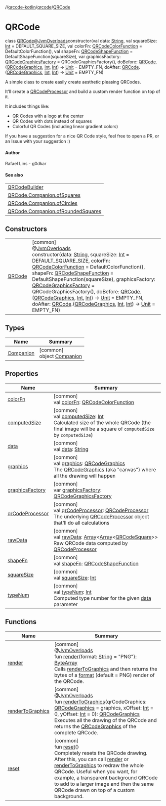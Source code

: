 //[qrcode-kotlin](../../../index.md)/[qrcode](../index.md)/[QRCode](index.md)

# QRCode

class [QRCode](index.md)@[JvmOverloads](https://kotlinlang.org/api/latest/jvm/stdlib/kotlin.jvm/-jvm-overloads/index.html)constructor(val data: [String](https://kotlinlang.org/api/latest/jvm/stdlib/kotlin/-string/index.html), val squareSize: [Int](https://kotlinlang.org/api/latest/jvm/stdlib/kotlin/-int/index.html) = DEFAULT_SQUARE_SIZE, val colorFn: [QRCodeColorFunction](../../qrcode.color/-q-r-code-color-function/index.md) = DefaultColorFunction(), val shapeFn: [QRCodeShapeFunction](../../qrcode.shape/-q-r-code-shape-function/index.md) = DefaultShapeFunction(squareSize), var graphicsFactory: [QRCodeGraphicsFactory](../../qrcode.render/-q-r-code-graphics-factory/index.md) = QRCodeGraphicsFactory(), doBefore: [QRCode](index.md).([QRCodeGraphics](../../qrcode.render/-q-r-code-graphics/index.md), [Int](https://kotlinlang.org/api/latest/jvm/stdlib/kotlin/-int/index.html), [Int](https://kotlinlang.org/api/latest/jvm/stdlib/kotlin/-int/index.html)) -&gt; [Unit](https://kotlinlang.org/api/latest/jvm/stdlib/kotlin/-unit/index.html) = EMPTY_FN, doAfter: [QRCode](index.md).([QRCodeGraphics](../../qrcode.render/-q-r-code-graphics/index.md), [Int](https://kotlinlang.org/api/latest/jvm/stdlib/kotlin/-int/index.html), [Int](https://kotlinlang.org/api/latest/jvm/stdlib/kotlin/-int/index.html)) -&gt; [Unit](https://kotlinlang.org/api/latest/jvm/stdlib/kotlin/-unit/index.html) = EMPTY_FN)

A simple class to create easily create aesthetic pleasing QRCodes.

It'll create a [QRCodeProcessor](../../qrcode.raw/-q-r-code-processor/index.md) and build a custom render function on top of it.

It includes things like:

- 
   QR Codes with a logo at the center
- 
   QR Codes with dots instead of squares
- 
   Colorful QR Codes (including linear gradient colors)

If you have a suggestion for a nice QR Code style, feel free to open a PR, or an Issue with your suggestion :)

#### Author

Rafael Lins - g0dkar

#### See also

| |
|---|
| [QRCodeBuilder](../-q-r-code-builder/index.md) |
| [QRCode.Companion.ofSquares](-companion/of-squares.md) |
| [QRCode.Companion.ofCircles](-companion/of-circles.md) |
| [QRCode.Companion.ofRoundedSquares](-companion/of-rounded-squares.md) |

## Constructors

| | |
|---|---|
| [QRCode](-q-r-code.md) | [common]<br>@[JvmOverloads](https://kotlinlang.org/api/latest/jvm/stdlib/kotlin.jvm/-jvm-overloads/index.html)<br>constructor(data: [String](https://kotlinlang.org/api/latest/jvm/stdlib/kotlin/-string/index.html), squareSize: [Int](https://kotlinlang.org/api/latest/jvm/stdlib/kotlin/-int/index.html) = DEFAULT_SQUARE_SIZE, colorFn: [QRCodeColorFunction](../../qrcode.color/-q-r-code-color-function/index.md) = DefaultColorFunction(), shapeFn: [QRCodeShapeFunction](../../qrcode.shape/-q-r-code-shape-function/index.md) = DefaultShapeFunction(squareSize), graphicsFactory: [QRCodeGraphicsFactory](../../qrcode.render/-q-r-code-graphics-factory/index.md) = QRCodeGraphicsFactory(), doBefore: [QRCode](index.md).([QRCodeGraphics](../../qrcode.render/-q-r-code-graphics/index.md), [Int](https://kotlinlang.org/api/latest/jvm/stdlib/kotlin/-int/index.html), [Int](https://kotlinlang.org/api/latest/jvm/stdlib/kotlin/-int/index.html)) -&gt; [Unit](https://kotlinlang.org/api/latest/jvm/stdlib/kotlin/-unit/index.html) = EMPTY_FN, doAfter: [QRCode](index.md).([QRCodeGraphics](../../qrcode.render/-q-r-code-graphics/index.md), [Int](https://kotlinlang.org/api/latest/jvm/stdlib/kotlin/-int/index.html), [Int](https://kotlinlang.org/api/latest/jvm/stdlib/kotlin/-int/index.html)) -&gt; [Unit](https://kotlinlang.org/api/latest/jvm/stdlib/kotlin/-unit/index.html) = EMPTY_FN) |

## Types

| Name | Summary |
|---|---|
| [Companion](-companion/index.md) | [common]<br>object [Companion](-companion/index.md) |

## Properties

| Name | Summary |
|---|---|
| [colorFn](color-fn.md) | [common]<br>val [colorFn](color-fn.md): [QRCodeColorFunction](../../qrcode.color/-q-r-code-color-function/index.md) |
| [computedSize](computed-size.md) | [common]<br>val [computedSize](computed-size.md): [Int](https://kotlinlang.org/api/latest/jvm/stdlib/kotlin/-int/index.html)<br>Calculated size of the whole QRCode (the final image will be a square of `computedSize` by `computedSize`) |
| [data](data.md) | [common]<br>val [data](data.md): [String](https://kotlinlang.org/api/latest/jvm/stdlib/kotlin/-string/index.html) |
| [graphics](graphics.md) | [common]<br>val [graphics](graphics.md): [QRCodeGraphics](../../qrcode.render/-q-r-code-graphics/index.md)<br>The [QRCodeGraphics](../../qrcode.render/-q-r-code-graphics/index.md) (aka &quot;canvas&quot;) where all the drawing will happen |
| [graphicsFactory](graphics-factory.md) | [common]<br>var [graphicsFactory](graphics-factory.md): [QRCodeGraphicsFactory](../../qrcode.render/-q-r-code-graphics-factory/index.md) |
| [qrCodeProcessor](qr-code-processor.md) | [common]<br>val [qrCodeProcessor](qr-code-processor.md): [QRCodeProcessor](../../qrcode.raw/-q-r-code-processor/index.md)<br>The underlying [QRCodeProcessor](../../qrcode.raw/-q-r-code-processor/index.md) object that'll do all calculations |
| [rawData](raw-data.md) | [common]<br>val [rawData](raw-data.md): [Array](https://kotlinlang.org/api/latest/jvm/stdlib/kotlin/-array/index.html)&lt;[Array](https://kotlinlang.org/api/latest/jvm/stdlib/kotlin/-array/index.html)&lt;[QRCodeSquare](../../qrcode.internals/-q-r-code-square/index.md)&gt;&gt;<br>Raw QRCode data computed by [QRCodeProcessor](../../qrcode.raw/-q-r-code-processor/index.md) |
| [shapeFn](shape-fn.md) | [common]<br>val [shapeFn](shape-fn.md): [QRCodeShapeFunction](../../qrcode.shape/-q-r-code-shape-function/index.md) |
| [squareSize](square-size.md) | [common]<br>val [squareSize](square-size.md): [Int](https://kotlinlang.org/api/latest/jvm/stdlib/kotlin/-int/index.html) |
| [typeNum](type-num.md) | [common]<br>val [typeNum](type-num.md): [Int](https://kotlinlang.org/api/latest/jvm/stdlib/kotlin/-int/index.html)<br>Computed type number for the given [data](data.md) parameter |

## Functions

| Name | Summary |
|---|---|
| [render](render.md) | [common]<br>@[JvmOverloads](https://kotlinlang.org/api/latest/jvm/stdlib/kotlin.jvm/-jvm-overloads/index.html)<br>fun [render](render.md)(format: [String](https://kotlinlang.org/api/latest/jvm/stdlib/kotlin/-string/index.html) = &quot;PNG&quot;): [ByteArray](https://kotlinlang.org/api/latest/jvm/stdlib/kotlin/-byte-array/index.html)<br>Calls [renderToGraphics](render-to-graphics.md) and then returns the bytes of a [format](render.md) (default = PNG) render of the QRCode. |
| [renderToGraphics](render-to-graphics.md) | [common]<br>@[JvmOverloads](https://kotlinlang.org/api/latest/jvm/stdlib/kotlin.jvm/-jvm-overloads/index.html)<br>fun [renderToGraphics](render-to-graphics.md)(qrCodeGraphics: [QRCodeGraphics](../../qrcode.render/-q-r-code-graphics/index.md) = graphics, xOffset: [Int](https://kotlinlang.org/api/latest/jvm/stdlib/kotlin/-int/index.html) = 0, yOffset: [Int](https://kotlinlang.org/api/latest/jvm/stdlib/kotlin/-int/index.html) = 0): [QRCodeGraphics](../../qrcode.render/-q-r-code-graphics/index.md)<br>Executes all the drawing of the QRCode and returns the [QRCodeGraphics](../../qrcode.render/-q-r-code-graphics/index.md) of the complete QRCode. |
| [reset](reset.md) | [common]<br>fun [reset](reset.md)()<br>Completely resets the QRCode drawing. After this, you can call [render](render.md) or [renderToGraphics](render-to-graphics.md) to redraw the whole QRCode. Useful when you want, for example, a transparent background QRCode to add to a larger image and then the same QRCode drawn on top of a custom background. |
